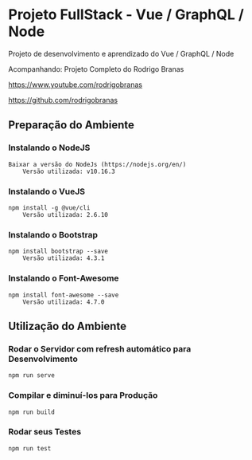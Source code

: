 # Projeto FullStack - Vue / GraphQL / Node

Projeto de desenvolvimento e aprendizado do Vue / GraphQL / Node

Acompanhando: Projeto Completo do Rodrigo Branas

https://www.youtube.com/rodrigobranas

https://github.com/rodrigobranas

## Preparação do Ambiente

### Instalando o NodeJS
```
Baixar a versão do NodeJs (https://nodejs.org/en/)
    Versão utilizada: v10.16.3
```
### Instalando o VueJS
```
npm install -g @vue/cli
    Versão utilizada: 2.6.10
```
### Instalando o Bootstrap
```
npm install bootstrap --save
    Versão utilizada: 4.3.1
```
### Instalando o Font-Awesome
```
npm install font-awesome --save
    Versão utilizada: 4.7.0
```
## Utilização do Ambiente

### Rodar o Servidor com refresh automático para Desenvolvimento
```
npm run serve
```

### Compilar e diminuí-los para Produção
```
npm run build
```

### Rodar seus Testes
```
npm run test
```
